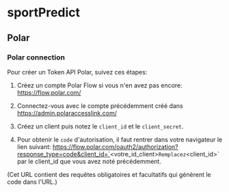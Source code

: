 # sportPredict

## Polar

### Polar connection

Pour créer un Token API Polar, suivez ces étapes:

1. Créez un compte Polar Flow si vous n'en avez pas encore: https://flow.polar.com/

2. Connectez-vous avec le compte précédemment créé dans https://admin.polaraccesslink.com/ 

3. Créez un client puis notez le `client_id` et le `client_secret`.

4. Pour obtenir le `code` d'autorisation, il faut rentrer dans votre navigateur le lien suivant: https://flow.polar.com/oauth2/authorization?response_type=code&client_id=`<votre_id_client>`
Remplacez `<client_id>` par le client_id que vous avez noté précédemment.

(Cet URL contient des requêtes obligatoires et facultatifs qui génèrent le code dans l'URL.)
